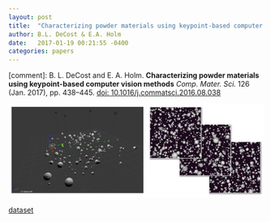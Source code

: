 ```yaml
---
layout: post
title:  "Characterizing powder materials using keypoint-based computer vision methods"
author: B.L. DeCost & E.A. Holm
date:   2017-01-19 00:21:55 -0400
categories: papers
---
```

[comment]: B. L. DeCost and E. A. Holm. **Characterizing powder materials using keypoint-based computer vision methods**
*Comp. Mater. Sci.* 126 (Jan. 2017), pp. 438–445. [doi: 10.1016/j.commatsci.2016.08.038](http:dx.doi.org/10.1016/j.commatsci.2016.08.038)

[![synthetic powder micrographs](/publications/syntheticpowder.png)](https:dx.doi.org/10.1016/j.commatsci.2016.08.038)

[dataset](https://www.dx.doi.org/10.1016/j.dib.2016.10.011)